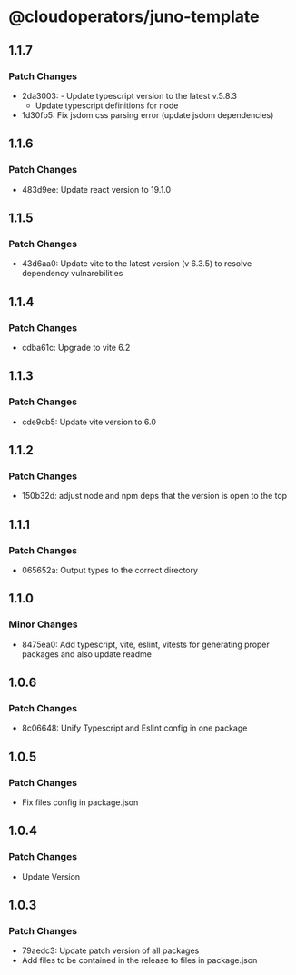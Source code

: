 # @cloudoperators/juno-template

## 1.1.7

### Patch Changes

- 2da3003: - Update typescript version to the latest v.5.8.3
  - Update typescript definitions for node
- 1d30fb5: Fix jsdom css parsing error (update jsdom dependencies)

## 1.1.6

### Patch Changes

- 483d9ee: Update react version to 19.1.0

## 1.1.5

### Patch Changes

- 43d6aa0: Update vite to the latest version (v 6.3.5) to resolve dependency vulnarebilities

## 1.1.4

### Patch Changes

- cdba61c: Upgrade to vite 6.2

## 1.1.3

### Patch Changes

- cde9cb5: Update vite version to 6.0

## 1.1.2

### Patch Changes

- 150b32d: adjust node and npm deps that the version is open to the top

## 1.1.1

### Patch Changes

- 065652a: Output types to the correct directory

## 1.1.0

### Minor Changes

- 8475ea0: Add typescript, vite, eslint, vitests for generating proper packages and also update readme

## 1.0.6

### Patch Changes

- 8c06648: Unify Typescript and Eslint config in one package

## 1.0.5

### Patch Changes

- Fix files config in package.json

## 1.0.4

### Patch Changes

- Update Version

## 1.0.3

### Patch Changes

- 79aedc3: Update patch version of all packages
- Add files to be contained in the release to files in package.json
